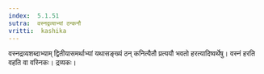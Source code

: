 ```yaml
---
index:  5.1.51
sutra:  वस्नद्रव्याभ्यां ठन्कनौ
vritti:  kashika 
---
```


वस्नद्रव्यशब्दाभ्याम् द्वितीयासमर्थाभ्यां यथासङ्ख्यं ठन् कनित्यैतौ प्रत्ययौ भवतो हरत्यादिष्वर्थेषु। वस्नं हरति वहति वा वस्निकः। द्रव्यकः।


